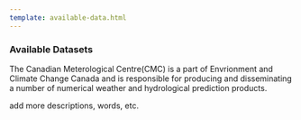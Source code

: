 ```yaml
---
template: available-data.html
---
```

### Available Datasets 

<p> The Canadian Meterological Centre(CMC) is a part of Envrionment and Climate Change Canada and is
 responsible for producing and disseminating a number of numerical weather and hydrological prediction products. </p>

add more descriptions, words, etc. 



